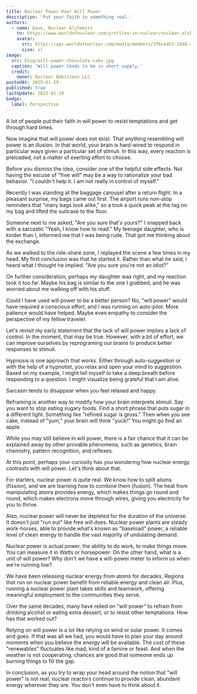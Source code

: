 ```yaml
---
title: Nuclear Power Over Will Power
description: 'Put your faith in something real.'
authors:
  - name: Dave, Nuclear Alchemist
    to: https://www.worldofnuclear.com/profiles-in-nuclear/nuclear-alchemist
    avatar:
      src: https://api.worldofnuclear.com/media/members/3f6ce453-2848-4627-b9c4-6505bed13c96/avatar.jpeg
      size: xl
image:
  src: blog/will-power-chocolate-cake.jpg
  caption: 'Will power tends to be in short supply.'
  credit:
    owner: Nuclear Ambitions LLC
postedAt: 2025-01-29
published: true
lastUpdate: 2025-01-29
badge:
  label: Perspective
---
```


A lot of people put their faith in will power to resist temptations and get through hard times.

Now imagine that will power does not exist. That anything resembling will power is an illusion. In that world, your brain is hard-wired to respond in particular ways given a particular set of stimuli. In this way, every reaction is preloaded, not a matter of exerting effort to choose.

Before you dismiss the idea, consider one of the helpful side effects. Not having the excuse of "free will" may be a way to rationalize your bad behavior. "I couldn't help it. I am not really in control of myself."

Recently I was standing at the baggage carousel after a return flight. In a pleasant surprise, my bags came out first. The airport runs non-stop reminders that "many bags look alike," so a took a quick peak at the tag on my bag and lifted the suitcase to the floor.

Someone next to me asked, "Are you sure that's yours?" I snapped back with a sarcastic "Yeah, I know how to read." My teenage daughter, who is kinder than I, informed me that I was being rude. That got me thinking about the exchange.

As we walked to the ride-share zone, I replayed the scene a few times in my head. My first conclusion was that he started it. Rather than what he said, I heard what I thought he implied. "Are you sure you're not an idiot?"

On further consideration, perhaps my daughter was right, and my reaction took it too far. Maybe his bag is similar to the one I grabbed, and he was worried about me walking off with his stuff.

Could I have used will power to be a better person? No, "will power" would have required a conscious effort, and I was running on auto-pilot. More patience would have helped. Maybe even empathy to consider the perspective of my fellow traveler.

Let's revisit my early statement that the lack of will power implies a lack of control. In the moment, that may be true. However, with a bit of effort, we can improve ourselves by reprograming our brains to produce better responses to stimuli.

Hypnosis is one approach that works. Either through auto-suggestion or with the help of a hypnotist, you relax and open your mind to suggestion. Based on my example, I might tell myself to take a deep breath before responding to a question. I might visualize being grateful that I am alive.

Sarcasm tends to disappear when you feel relaxed and happy.

Reframing is another way to modify how your brain interprets stimuli. Say you want to stop eating sugary foods. Find a short phrase that puts sugar in a different light. Something like "refined sugar is gross." Then when you see cake, instead of "yum," your brain will think "yuck!" You might go find an apple.

While you may still believe in will power, there is a fair chance that it can be explained away by other provable phenomena, such as genetics, brain chemistry, pattern recognition, and reflexes.

At this point, perhaps your curiosity has you wondering how nuclear energy contrasts with will power. Let's think about that.

For starters, nuclear power is quite real. We know how to split atoms (fission), and we are learning how to combine them (fusion). The heat from manipulating atoms provides energy, which makes things go round and round, which makes electrons move through wires, giving you electricity for you to thrive.

Also, nuclear power will never be depleted for the duration of the universe. It doesn't just "run out" like free will does. Nuclear power plants are steady work-horses, able to provide what's known as "baseload" power, a reliable level of clean energy to handle the vast majority of undulating demand.

Nuclear power is actual power, the ability to do work, to make things move. You can measure it in Watts or horsepower. On the other hand, what is a unit of will power? Why don't we have a will-power meter to inform us when we're running low?

We have been releasing nuclear energy from atoms for decades. Regions that run on nuclear power benefit from reliable energy and clean air. Plus, running a nuclear power plant takes skills and teamwork, offering meaningful employment to the communities they serve.

Over the same decades, many have relied on "will power" to refrain from drinking alcohol or eating extra dessert, or to resist other temptations. How has that worked out?

Relying on will power is a lot like relying on wind or solar power. It comes and goes. If that was all we had, you would have to plan your day around moments when you believe the energy will be available. The cost of these "renewables" fluctuates like mad, kind of a famine or feast. And when the weather is not cooperating, chances are good that someone ends up burning things to fill the gap.

In conclusion, as you try to wrap your head around the notion that "will power" is not real, nuclear reactors continue to provide clean, abundant energy wherever they are. You don't even have to think about it.
